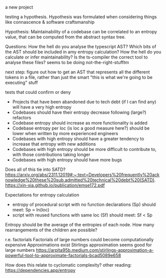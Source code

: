 a new project

testing a hypothesis.
Hypothesis was formulated when considering things like connascence & software craftsmanship

Hypothesis: Maintainability of a codebase can be correlated to an entropy value, that can be computed from the abstract syntax tree.

Questions:
How the hell do you analyse the typescript AST?
Which bits of the AST should be included in amy entropy calculation?
How the hell do you calculate or infer maintainability?
Is the ts-compiler the correct tool to analyse these files? seems to be doing not-the-right-stuff*tm*

next step: figure out how to get an AST that represents all the different tokens in a file, rather than just the smart "this is what we're going to be executing" stuff

tests that could confirm or deny

- Projects that have been abandoned due to tech debt (if I can find any) will have a very high entropy
- Codebases should have their entropy decrease following (large?) refactors
- Codebase entropy should increase as more functionality is added
- Codebase entropy per loc (is loc a good measure here?) should be lower when written by more experienced engineers
- Codebases with high entropy should have a greater tendency to increase that entropy with new additions
- Codebases with high entropy should be more difficult to contribute to, with those contributions taking longer
- Codebases with high entropy should have more bugs

Does all of this tie into SATD?
https://arxiv.org/abs/2311.12019#:~:text=Developers%20frequently%20acknowledge%20these%20sub,admitted%20technical%20debt%20(SATD).
https://xin-xia.github.io/publication/emse172.pdf

Expectations for entropy calculation

- entropy of procedural script with no function declarations (Sp) should meet: Sp ∝ ln(loc)
- script with reused functions with same loc (Sf) should meet: Sf < Sp

Entropy should be the average of the entropies of each node. How many rearrangements of the children are possible?

r.e. factorials
Factorials of large numbers could become computationally expensive
Approximations exist
Stirlings approximation seems good for large numbers
https://arpita95b.medium.com/stirlings-approximation-a-powerful-tool-to-approximate-factorials-bcad5089e658

How does this relate to cyclomatic complexity?
other reading:
https://dependencies.app/entropy
